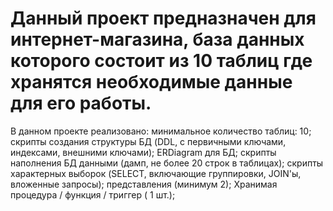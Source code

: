 # Данный  проект предназначен для интернет-магазина, база данных которого состоит из 10 таблиц где хранятся необходимые данные для его работы. 
В данном проекте реализовано:
минимальное количество таблиц: 10;
скрипты создания структуры БД (DDL, с первичными ключами, индексами, внешними ключами);
ERDiagram для БД;
скрипты наполнения БД данными (дамп, не более 20 строк в таблицах);
скрипты характерных выборок (SELECT, включающие группировки, JOIN'ы, вложенные запросы);
представления (минимум 2);
Хранимая процедура / функция / триггер ( 1 шт.);




